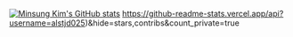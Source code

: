 [![Minsung Kim's GitHub stats](https://github-readme-stats.vercel.app/api?username=alstjd025)](https://github.com/alstjd025/github-readme-stats)
https://github-readme-stats.vercel.app/api?username=alstjd025)&hide=stars,contribs&count_private=true
<!--
**alstjd025/alstjd025** is a ✨ _special_ ✨ repository because its `README.md` (this file) appears on your GitHub profile.

Here are some ideas to get you started:

- 🔭 I’m currently working on ...
- 🌱 I’m currently learning ...
- 👯 I’m looking to collaborate on ...
- 🤔 I’m looking for help with ...
- 💬 Ask me about ...
- 📫 How to reach me: ...
- 😄 Pronouns: ...
- ⚡ Fun fact: ...
-->
